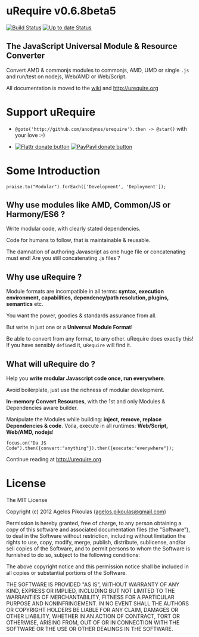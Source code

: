 # uRequire v0.6.8beta5

[![Build Status](https://travis-ci.org/anodynos/uRequire.png)](https://travis-ci.org/anodynos/uRequire)
[![Up to date Status](https://david-dm.org/anodynos/urequire.png)](https://david-dm.org/anodynos/urequire.png)

## The JavaScript Universal Module & Resource Converter

Convert AMD & commonjs modules to commonjs, AMD, UMD or single `.js` and run/test on nodejs, Web/AMD or Web/Script.

All documentation is moved to the [wiki](https://github.com/anodynos/uRequire/wiki) and http://urequire.org

# Support uRequire

* `@goto('http://github.com/anodynos/urequire').then -> @star()` with your love :-)

* [![Flattr donate button](http://api.flattr.com/button/flattr-badge-large.png)](https://flattr.com/submit/auto?user_id=anodynos&url=http%3A%2F%2Furequire.org "Donate to uRequire using Flattr")
[![PayPayl donate button](https://www.paypalobjects.com/en_AU/i/btn/btn_donate_SM.gif)](https://www.paypal.com/cgi-bin/webscr?cmd=_donations&business=XZGDQKS96XGP8&lc=GR&item_name=uRequire%2eorg&currency_code=EUR&bn=PP%2dDonationsBF%3abtn_donate_SM%2egif%3aNonHosted "Donate to uRequire using Paypal")

# Some Introduction

`praise.to("Modular").forEach(['Development', 'Deployment']);`

## Why use modules like AMD, Common/JS or Harmony/ES6 ?

Write modular code, with clearly stated dependencies.

Code for humans to follow, that is maintainable & reusable.

The damnation of authoring Javascript as one huge file or concatenating must end!
Are you still concatenating .js files ?

## Why use uRequire ?

Module formats are incompatible in all terms: **syntax, execution environment, capabilities, dependency/path resolution, plugins, semantics** etc.

You want the power, goodies & standards assurance from all.

But write in just one or a **Universal Module Format**!

Be able to convert from any format, to any other.
uRequire does exactly this! If you have sensibly `define`d it, u`Require` will find it.

## What will uRequire do ?

Help you **write modular Javascript code once, run everywhere**.

Avoid boilerplate, just use the richness of modular development.

**In-memory Convert Resources**, with the 1st and only Modules & Dependencies aware builder.

Manipulate the Modules while building: **inject, remove, replace Dependencies & code**.
Voila, execute in all runtimes: **Web/Script, Web/AMD, nodejs**!

`focus.on("Da JS Code").then({convert:"anything"}).then({execute:"everywhere"});`

Continue reading at http://urequire.org

# License
The MIT License

Copyright (c) 2012 Agelos Pikoulas (agelos.pikoulas@gmail.com)

Permission is hereby granted, free of charge, to any person
obtaining a copy of this software and associated documentation
files (the "Software"), to deal in the Software without
restriction, including without limitation the rights to use,
copy, modify, merge, publish, distribute, sublicense, and/or sell
copies of the Software, and to permit persons to whom the
Software is furnished to do so, subject to the following
conditions:

The above copyright notice and this permission notice shall be
included in all copies or substantial portions of the Software.

THE SOFTWARE IS PROVIDED "AS IS", WITHOUT WARRANTY OF ANY KIND,
EXPRESS OR IMPLIED, INCLUDING BUT NOT LIMITED TO THE WARRANTIES
OF MERCHANTABILITY, FITNESS FOR A PARTICULAR PURPOSE AND
NONINFRINGEMENT. IN NO EVENT SHALL THE AUTHORS OR COPYRIGHT
HOLDERS BE LIABLE FOR ANY CLAIM, DAMAGES OR OTHER LIABILITY,
WHETHER IN AN ACTION OF CONTRACT, TORT OR OTHERWISE, ARISING
FROM, OUT OF OR IN CONNECTION WITH THE SOFTWARE OR THE USE OR
OTHER DEALINGS IN THE SOFTWARE.
